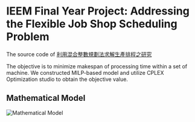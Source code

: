 # IEEM Final Year Project: Addressing the Flexible Job Shop Scheduling Problem

The source code of [利用混合整數規劃法求解生產排程之研究](https://drive.google.com/file/d/1zXoHAPbGXa-eO7IXMQRt_tAAmS0L5DX3/view?usp=drive_link)

The objective is to minimize makespan of processing time within a set of machine. We constructed MILP-based model and utilize CPLEX Optimization studio to obtain the objective value.

## Mathematical Model
![Mathematical Model](https://github.com/lmc6130/FJSP-Project/assets/88439271/4d0bcb33-93ed-4abb-a1ad-2c9e2f122112)
